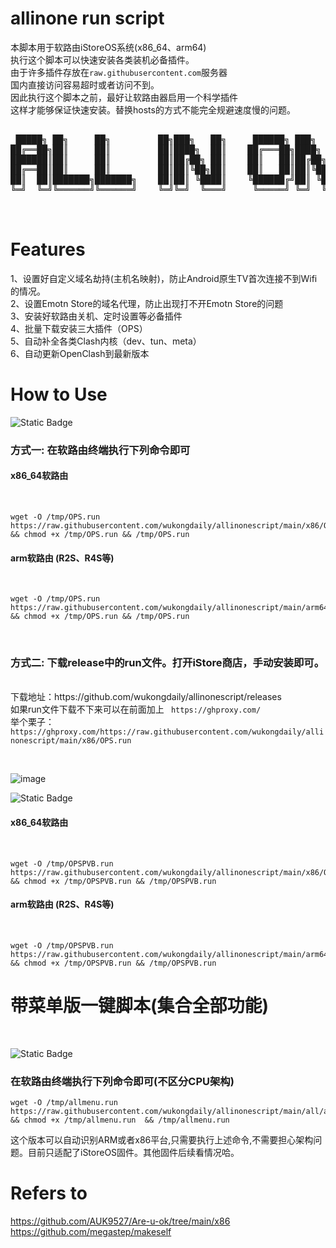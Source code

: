 # allinone run script<br>
本脚本用于软路由iStoreOS系统(x86_64、arm64)<br>
执行这个脚本可以快速安装各类装机必备插件。<br>
由于许多插件存放在`raw.githubusercontent.com`服务器<br>
国内直接访问容易超时或者访问不到。<br>
因此执行这个脚本之前，最好让软路由器启用一个科学插件<br>
这样才能够保证快速安装。替换hosts的方式不能完全规避速度慢的问题。<br>

<pre>

 █████╗ ██╗     ██╗         ██╗███╗   ██╗     ██████╗ ███╗   ██╗███████╗    ██╗  ██╗ █████╗  ██████╗ 
██╔══██╗██║     ██║         ██║████╗  ██║    ██╔═══██╗████╗  ██║██╔════╝    ╚██╗██╔╝██╔══██╗██╔════╝ 
███████║██║     ██║         ██║██╔██╗ ██║    ██║   ██║██╔██╗ ██║█████╗       ╚███╔╝ ╚█████╔╝███████╗ 
██╔══██║██║     ██║         ██║██║╚██╗██║    ██║   ██║██║╚██╗██║██╔══╝       ██╔██╗ ██╔══██╗██╔═══██╗
██║  ██║███████╗███████╗    ██║██║ ╚████║    ╚██████╔╝██║ ╚████║███████╗    ██╔╝ ██╗╚█████╔╝╚██████╔╝
╚═╝  ╚═╝╚══════╝╚══════╝    ╚═╝╚═╝  ╚═══╝     ╚═════╝ ╚═╝  ╚═══╝╚══════╝    ╚═╝  ╚═╝ ╚════╝  ╚═════╝ 
                                                                                                     
 </pre>                                                      
                                                       
# Features<br>
1、设置好自定义域名劫持(主机名映射)，防止Android原生TV首次连接不到Wifi的情况。<br>
2、设置Emotn Store的域名代理，防止出现打不开Emotn Store的问题<br>
3、安装好软路由关机、定时设置等必备插件<br>
4、批量下载安装三大插件（OPS）<br>
5、自动补全各类Clash内核（dev、tun、meta）<br>
6、自动更新OpenClash到最新版本<br>

# How to Use

![Static Badge](https://img.shields.io/badge/%E4%B8%89%E5%90%88%E4%B8%80-%E7%89%88%E6%9C%AC-F31E48?logoColor=0D66E7&labelColor=0D66E7)


<p>
 <h3>方式一:   在软路由终端执行下列命令即可</h3>
</p>

<h4>x86_64软路由</h4><br>

```
wget -O /tmp/OPS.run https://raw.githubusercontent.com/wukongdaily/allinonescript/main/x86/OPS.run && chmod +x /tmp/OPS.run && /tmp/OPS.run

```

<h4>arm软路由 (R2S、R4S等)</h4><br>

```
wget -O /tmp/OPS.run https://raw.githubusercontent.com/wukongdaily/allinonescript/main/arm64/OPS.run && chmod +x /tmp/OPS.run && /tmp/OPS.run

```

<p>
 <br>
 <h3>方式二:   下载release中的run文件。打开iStore商店，手动安装即可。</h3><br>
 下载地址：https://github.com/wukongdaily/allinonescript/releases <br>
 如果run文件下载不下来可以在前面加上 <code> https://ghproxy.com/</code><br>
 举个栗子：<code>https://ghproxy.com/https://raw.githubusercontent.com/wukongdaily/allinonescript/main/x86/OPS.run</code><br>
</p>
<br>

![image](https://github.com/wukongdaily/allinonescript/assets/143675923/885169e1-68b6-4edf-8ece-ca6881d22faf)
<br>

![Static Badge](https://img.shields.io/badge/%E5%85%AD%E5%90%88%E4%B8%80-%E7%89%88%E6%9C%AC-F31E48?logoColor=8A2BE2&labelColor=8A2BE2)

<h4>x86_64软路由</h4><br>

```
wget -O /tmp/OPSPVB.run https://raw.githubusercontent.com/wukongdaily/allinonescript/main/x86/OPSPVB.run && chmod +x /tmp/OPSPVB.run && /tmp/OPSPVB.run

```

<h4>arm软路由 (R2S、R4S等)</h4><br>

```
wget -O /tmp/OPSPVB.run https://raw.githubusercontent.com/wukongdaily/allinonescript/main/arm64/OPSPVB.run && chmod +x /tmp/OPSPVB.run && /tmp/OPSPVB.run

```

</p>

<h1>带菜单版一键脚本(集合全部功能)</h1><br>

![Static Badge](https://img.shields.io/badge/%E5%B8%A6%E8%8F%9C%E5%8D%95%E7%89%88%E6%9C%AC-8A2BE2?label=%E7%BB%88%E7%AB%AF%E5%91%BD%E4%BB%A4%E8%A1%8C&labelColor=F31E48)

<p>
 <h3> 在软路由终端执行下列命令即可(不区分CPU架构)</h3>
</p>
<p>

```
wget -O /tmp/allmenu.run  https://raw.githubusercontent.com/wukongdaily/allinonescript/main/all/allmenu.run && chmod +x /tmp/allmenu.run  && /tmp/allmenu.run

```

</p>

<p>
 这个版本可以自动识别ARM或者x86平台,只需要执行上述命令,不需要担心架构问题。目前只适配了iStoreOS固件。其他固件后续看情况哈。
</p>


 
# Refers to

https://github.com/AUK9527/Are-u-ok/tree/main/x86 <br>
https://github.com/megastep/makeself


